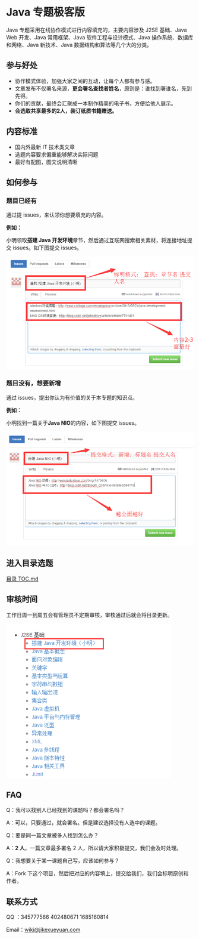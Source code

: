 # Java 专题极客版

Java 专题采用在线协作模式进行内容填充的，主要内容涉及 J2SE 基础、Java Web 开发、Java 常用框架、Java 软件工程与设计模式、Java 操作系统、数据库和网络、Java 新技术、Java 数据结构和算法等几个大的分类。

## 参与好处

- 协作模式体验，加强大家之间的互动，让每个人都有参与感。
- 文章发布不仅署名来源，**更会署名查找者姓名**，原则是：谁找到署谁名，先到先得。
- 你们的贡献，最终会汇聚成一本制作精美的电子书，方便给他人展示。
- **会选取共享最多的2人，装订纸质书籍赠送。**

## 内容标准

- 国内外最新 IT 技术类文章
- 选题内容要求偏重能够解决实际问题
- 最好有配图，图文说明清晰

## 如何参与

### 题目已经有

通过提 issues，来认领你想要填充的内容。

**例如：**

小明领取**搭建 Java 开发环境**章节，然后通过互联网搜索相关素材，将连接地址提交 issues。如下图提交 issues。

![](images/1.png)

### 题目没有，想要新增

通过 issues，提出你认为有价值的关于本专题的知识点。

**例如：**

小明找到一篇关于**Java NIO**的内容，如下图提交 issues。

![](images/2.png)

## 进入目录选题

[目录 TOC.md](TOC.md)

## 审核时间

工作日周一到周五会有管理员不定期审核，审核通过后就会将目录更新。

![](images/4.png)

## FAQ

Q：我可以找别人已经找到的课题吗？都会署名吗？

A：可以，只要通过，就会署名。但是建议选择没有人选中的课题。


Q：要是同一篇文章被多人找到怎么办？

A：**2 人**，一篇文章最多署名 2 人，所以请大家积极提交，我们会及时处理。


Q：我想要关于某一课题自己写，应该如何参与？

A：Fork 下这个项目，然后把对应的内容填上，提交给我们，我们会标明原创和作者。

## 联系方式

QQ ：345777566 402480671 1685160814

Email：wiki@jikexueyuan.com















